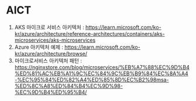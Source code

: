 # AICT
1. AKS 마이크로 서비스 아키텍처 : https://learn.microsoft.com/ko-kr/azure/architecture/reference-architectures/containers/aks-microservices/aks-microservices
2. Azure 아키텍처 예제 : https://learn.microsoft.com/ko-kr/azure/architecture/browse/
3. 마이크로서비스 아키텍처 패턴 : https://nginxstore.com/blog/microservices/%EB%A7%88%EC%9D%B4%ED%81%AC%EB%A1%9C%EC%84%9C%EB%B9%84%EC%8A%A4-%EC%95%84%ED%82%A4%ED%85%8D%EC%B2%98msa-%ED%8C%A8%ED%84%B4%EC%9D%98-%EC%9D%B4%ED%95%B4/
